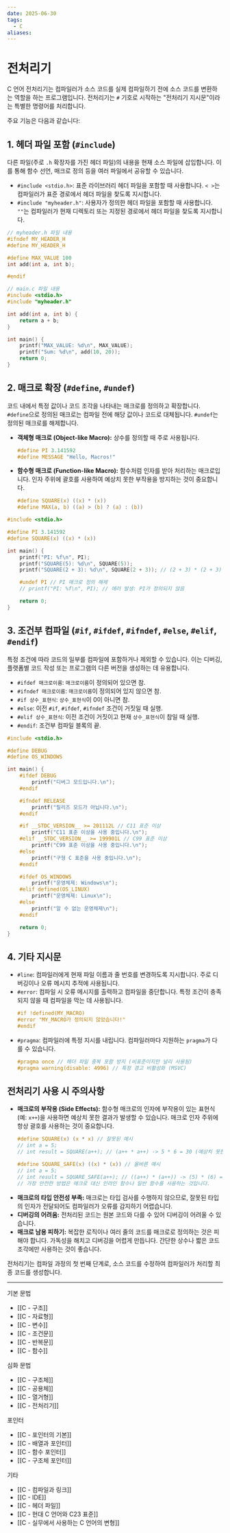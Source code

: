 ```yaml
---
date: 2025-06-30
tags:
  - C
aliases:
---
```


# 전처리기

C 언어 전처리기는 컴파일러가 소스 코드를 실제 컴파일하기 전에 소스 코드를 변환하는 역할을 하는 프로그램입니다. 전처리기는 `#` 기호로 시작하는 "전처리기 지시문"이라는 특별한 명령어를 처리합니다.

주요 기능은 다음과 같습니다:

## 1. 헤더 파일 포함 (`#include`)

다른 파일(주로 `.h` 확장자를 가진 헤더 파일)의 내용을 현재 소스 파일에 삽입합니다. 이를 통해 함수 선언, 매크로 정의 등을 여러 파일에서 공유할 수 있습니다.

*   `#include <stdio.h>`: 표준 라이브러리 헤더 파일을 포함할 때 사용합니다. `< >`는 컴파일러가 표준 경로에서 헤더 파일을 찾도록 지시합니다.
*   `#include "myheader.h"`: 사용자가 정의한 헤더 파일을 포함할 때 사용합니다. `""`는 컴파일러가 현재 디렉토리 또는 지정된 경로에서 헤더 파일을 찾도록 지시합니다.

```c
// myheader.h 파일 내용
#ifndef MY_HEADER_H
#define MY_HEADER_H

#define MAX_VALUE 100
int add(int a, int b);

#endif

// main.c 파일 내용
#include <stdio.h>
#include "myheader.h"

int add(int a, int b) {
    return a + b;
}

int main() {
    printf("MAX_VALUE: %d\n", MAX_VALUE);
    printf("Sum: %d\n", add(10, 20));
    return 0;
}
```

## 2. 매크로 확장 (`#define`, `#undef`)

코드 내에서 특정 값이나 코드 조각을 나타내는 매크로를 정의하고 확장합니다. `#define`으로 정의된 매크로는 컴파일 전에 해당 값이나 코드로 대체됩니다. `#undef`는 정의된 매크로를 해제합니다.

*   **객체형 매크로 (Object-like Macro):** 상수를 정의할 때 주로 사용됩니다.
    ```c
    #define PI 3.141592
    #define MESSAGE "Hello, Macros!"
    ```
*   **함수형 매크로 (Function-like Macro):** 함수처럼 인자를 받아 처리하는 매크로입니다. 인자 주위에 괄호를 사용하여 예상치 못한 부작용을 방지하는 것이 중요합니다.
    ```c
    #define SQUARE(x) ((x) * (x))
    #define MAX(a, b) ((a) > (b) ? (a) : (b))
    ```

```c
#include <stdio.h>

#define PI 3.141592
#define SQUARE(x) ((x) * (x))

int main() {
    printf("PI: %f\n", PI);
    printf("SQUARE(5): %d\n", SQUARE(5));
    printf("SQUARE(2 + 3): %d\n", SQUARE(2 + 3)); // (2 + 3) * (2 + 3) = 25

    #undef PI // PI 매크로 정의 해제
    // printf("PI: %f\n", PI); // 에러 발생: PI가 정의되지 않음

    return 0;
}
```

## 3. 조건부 컴파일 (`#if`, `#ifdef`, `#ifndef`, `#else`, `#elif`, `#endif`)

특정 조건에 따라 코드의 일부를 컴파일에 포함하거나 제외할 수 있습니다. 이는 디버깅, 플랫폼별 코드 작성 또는 프로그램의 다른 버전을 생성하는 데 유용합니다.

*   `#ifdef 매크로이름`: `매크로이름`이 정의되어 있으면 참.
*   `#ifndef 매크로이름`: `매크로이름`이 정의되어 있지 않으면 참.
*   `#if 상수_표현식`: `상수_표현식`이 0이 아니면 참.
*   `#else`: 이전 `#if`, `#ifdef`, `#ifndef` 조건이 거짓일 때 실행.
*   `#elif 상수_표현식`: 이전 조건이 거짓이고 현재 `상수_표현식`이 참일 때 실행.
*   `#endif`: 조건부 컴파일 블록의 끝.

```c
#include <stdio.h>

#define DEBUG
#define OS_WINDOWS

int main() {
    #ifdef DEBUG
        printf("디버그 모드입니다.\n");
    #endif

    #ifndef RELEASE
        printf("릴리즈 모드가 아닙니다.\n");
    #endif

    #if __STDC_VERSION__ >= 201112L // C11 표준 이상
        printf("C11 표준 이상을 사용 중입니다.\n");
    #elif __STDC_VERSION__ >= 199901L // C99 표준 이상
        printf("C99 표준 이상을 사용 중입니다.\n");
    #else
        printf("구형 C 표준을 사용 중입니다.\n");
    #endif

    #ifdef OS_WINDOWS
        printf("운영체제: Windows\n");
    #elif defined(OS_LINUX)
        printf("운영체제: Linux\n");
    #else
        printf("알 수 없는 운영체제\n");
    #endif

    return 0;
}
```

## 4. 기타 지시문

*   `#line`: 컴파일러에게 현재 파일 이름과 줄 번호를 변경하도록 지시합니다. 주로 디버깅이나 오류 메시지 추적에 사용됩니다.
*   `#error`: 컴파일 시 오류 메시지를 출력하고 컴파일을 중단합니다. 특정 조건이 충족되지 않을 때 컴파일을 막는 데 사용됩니다.
    ```c
    #if !defined(MY_MACRO)
    #error "MY_MACRO가 정의되지 않았습니다!"
    #endif
    ```
*   `#pragma`: 컴파일러에 특정 지시를 내립니다. 컴파일러마다 지원하는 `pragma`가 다를 수 있습니다.
    ```c
    #pragma once // 헤더 파일 중복 포함 방지 (비표준이지만 널리 사용됨)
    #pragma warning(disable: 4996) // 특정 경고 비활성화 (MSVC)
    ```

## 전처리기 사용 시 주의사항

*   **매크로의 부작용 (Side Effects):** 함수형 매크로의 인자에 부작용이 있는 표현식(예: `x++`)을 사용하면 예상치 못한 결과가 발생할 수 있습니다. 매크로 인자 주위에 항상 괄호를 사용하는 것이 중요합니다.
    ```c
    #define SQUARE(x) (x * x) // 잘못된 예시
    // int a = 5;
    // int result = SQUARE(a++); // (a++ * a++) -> 5 * 6 = 30 (예상치 못한 결과)

    #define SQUARE_SAFE(x) ((x) * (x)) // 올바른 예시
    // int a = 5;
    // int result = SQUARE_SAFE(a++); // ((a++) * (a++)) -> (5) * (6) = 30 (여전히 부작용 발생 가능)
    // 가장 안전한 방법은 매크로 대신 인라인 함수나 일반 함수를 사용하는 것입니다.
    ```
*   **매크로의 타입 안전성 부족:** 매크로는 타입 검사를 수행하지 않으므로, 잘못된 타입의 인자가 전달되어도 컴파일러가 오류를 감지하기 어렵습니다.
*   **디버깅의 어려움:** 전처리된 코드는 원본 코드와 다를 수 있어 디버깅이 어려울 수 있습니다.
*   **매크로 남용 피하기:** 복잡한 로직이나 여러 줄의 코드를 매크로로 정의하는 것은 피해야 합니다. 가독성을 해치고 디버깅을 어렵게 만듭니다. 간단한 상수나 짧은 코드 조각에만 사용하는 것이 좋습니다.

전처리기는 컴파일 과정의 첫 번째 단계로, 소스 코드를 수정하여 컴파일러가 처리할 최종 코드를 생성합니다.

---
 기본 문법
 - [[C - 구조]]
 - [[C - 자료형]]
 - [[C - 변수]]
 - [[C - 조건문]]
 - [[C - 반복문]]
 - [[C - 함수]]

심화 문법
 - [[C - 구조체]]
 - [[C - 공용체]]
 - [[C - 열거형]]
 - [[C - 전처리기]]

 포인터
 - [[C - 포인터의 기본]]
 - [[C - 배열과 포인터]]
 - [[C - 함수 포인터]]
 - [[C - 구조체 포인터]]

 기타
 - [[C - 컴파일과 링크]]
 - [[C - IDE]]
 - [[C - 헤더 파일]]
 - [[C - 현대 C 언어와 C23 표준]]
 - [[C - 실무에서 사용하는 C 언어의 변형]]
